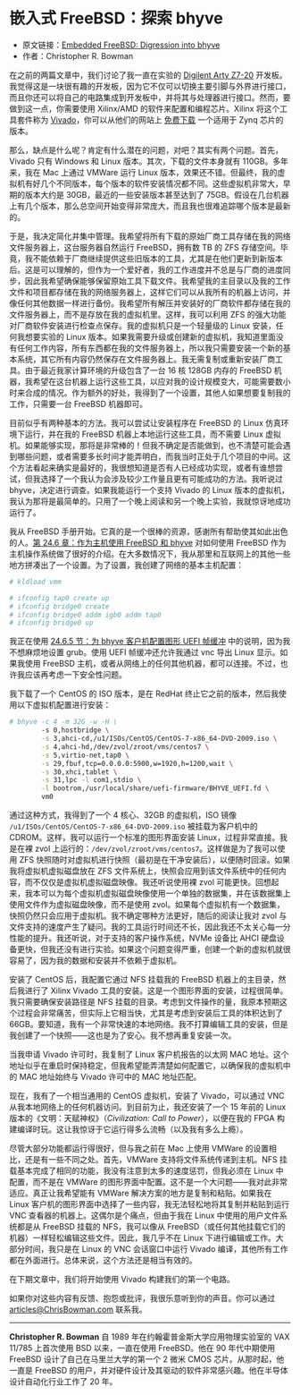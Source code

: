 # 嵌入式 FreeBSD：探索 bhyve

- 原文链接：[Embedded FreeBSD: Digression into bhyve](https://freebsdfoundation.org/our-work/journal/browser-based-edition/kernel-development/embedded-freebsd-digression-into-bhyve/)
- 作者：Christopher R. Bowman

在之前的两篇文章中，我们讨论了我一直在实验的 [Digilent Arty Z7-20](https://digilent.com/shop/arty-z7-zynq-7000-soc-development-board/) 开发板。我觉得这是一块很有趣的开发板，因为它不仅可以切换主要引脚与外界进行接口，而且你还可以将自己的电路集成到开发板中，并将其与处理器进行接口。然而，要做到这一点，你需要使用 Xilinx/AMD 的软件来配置和编程芯片。Xilinx 将这个工具套件称为 [Vivado](https://www.xilinx.com/products/design-tools/vivado.html#editions)，你可以从他们的网站上 [免费下载](https://www.xilinx.com/products/design-tools/vivado/vivado-ml.html) 一个适用于 Zynq 芯片的版本。

那么，缺点是什么呢？肯定有什么潜在的问题，对吧？其实有两个问题。首先，Vivado 只有 Windows 和 Linux 版本。其次，下载的文件本身就有 110GB。多年来，我在 Mac 上通过 VMWare 运行 Linux 版本，效果还不错。但最终，我的虚拟机有好几个不同版本，每个版本的软件安装情况都不同。这些虚拟机非常大，早期的版本大约是 30GB，最近的一些安装版本甚至达到了 75GB。假设在几台机器上有几个版本，那么总空间开始变得非常庞大，而且我也很难追踪哪个版本是最新的。

于是，我决定简化并集中管理。我希望将所有下载的原始厂商工具存储在我的网络文件服务器上，这台服务器自然运行 FreeBSD，拥有数 TB 的 ZFS 存储空间。毕竟，我不能依赖于厂商继续提供这些旧版本的工具，尤其是在他们更新到新版本后。这是可以理解的，但作为一个爱好者，我的工作进度并不总是与厂商的进度同步，因此我希望确保能够保留原始工具下载文件。我希望我的主目录以及我的工作文件和项目都存储在我的网络服务器上，这样它们可以从我所有的机器上访问，并像任何其他数据一样进行备份。我希望所有解压并安装好的厂商软件都存储在我的文件服务器上，而不是存放在我的虚拟机里。这样，我可以利用 ZFS 的强大功能对厂商软件安装进行检查点保存。我的虚拟机只是一个轻量级的 Linux 安装，任何我想要实验的 Linux 版本。如果我需要升级或创建新的虚拟机，我知道里面没有任何工作内容，所有东西都在我的文件服务器上，所以我只需要安装一个新的基本系统，其它所有内容仍然保存在文件服务器上。我无需复制或重新安装厂商工具。由于最近我家计算环境的升级包含了一台 16 核 128GB 内存的 FreeBSD 机器，我希望在这台机器上运行这些工具，以应对我的设计规模变大，可能需要数小时来合成的情况。作为额外的好处，我得到了一个设置，其他人如果想要复制我的工作，只需要一台 FreeBSD 机器即可。

目前似乎有两种基本的方法。我可以尝试让安装程序在 FreeBSD 的 Linux 仿真环境下运行，并在我的 FreeBSD 机器上本地运行这些工具，而不需要 Linux 虚拟机。如果能够实现，那将是非常棒的！但我不确定是否能做到，也不清楚可能会遇到哪些问题，或者需要多长时间才能弄明白，而我当时正处于几个项目的中间。这个方法看起来确实是最好的，我很想知道是否有人已经成功实现，或者有谁想尝试，但我选择了一个我认为会涉及较少工作量且更有可能成功的方法。我听说过 bhyve，决定进行调查。如果我能运行一个支持 Vivado 的 Linux 版本的虚拟机，我认为那将是最简单的。只用了一个晚上阅读和另一个晚上实验，我就惊讶地成功运行了。

我从 FreeBSD 手册开始。它真的是一个很棒的资源，感谢所有帮助使其如此出色的人。[第 24.6 章：作为主机使用 FreeBSD 和 bhyve](https://docs.freebsd.org/en/books/handbook/virtualization/#virtualization-host-bhyve) 对如何使用 FreeBSD 作为主机操作系统做了很好的介绍。在大多数情况下，我从那里和互联网上的其他一些地方拼凑出了一个设置。为了设置，我创建了网络的基本主机配置：

```sh
# kldload vmm

# ifconfig tap0 create up
# ifconfig bridge0 create
# ifconfig bridge0 addm igb0 addm tap0
# ifconfig bridge0 up
```

我正在使用 [24.6.5 节：为 bhyve 客户机配置图形 UEFI 帧缓冲](https://docs.freebsd.org/en/books/handbook/virtualization/#virtualization-host-bhyve) 中的说明，因为我不想麻烦地设置 grub。使用 UEFI 帧缓冲还允许我通过 vnc 导出 Linux 显示。如果我使用 FreeBSD 主机，或者从网络上的任何其他机器，都可以连接。不过，也许我应该再考虑一下安全性问题。

我下载了一个 CentOS 的 ISO 版本，是在 RedHat 终止它之前的版本，然后我使用以下虚拟机配置进行安装：

```sh
# bhyve -c 4 -m 32G -w -H \
        -s 0,hostbridge \
        -s 3,ahci-cd,/u1/ISOs/CentOS/CentOS-7-x86_64-DVD-2009.iso \
        -s 4,ahci-hd,/dev/zvol/zroot/vms/centos7 \
        -s 5,virtio-net,tap0 \
        -s 29,fbuf,tcp=0.0.0.0:5900,w=1920,h=1200,wait \
        -s 30,xhci,tablet \
        -s 31,lpc -l com1,stdio \
        -l bootrom,/usr/local/share/uefi-firmware/BHYVE_UEFI.fd \
        vm0
```

通过这种方式，我得到了一个 4 核心、32GB 的虚拟机，ISO 镜像 `/u1/ISOs/CentOS/CentOS-7-x86_64-DVD-2009.iso` 被挂载为客户机中的 CDROM。这样，我可以运行一个标准的图形界面安装 Linux，过程非常直接。我是在裸 zvol 上运行的：`/dev/zvol/zroot/vms/centos7`。这样做是为了我可以使用 ZFS 快照随时对虚拟机进行快照（最初是在干净安装后），以便随时回滚。如果我将虚拟机虚拟磁盘放在 ZFS 文件系统上，快照会应用到该文件系统中的任何内容，而不仅仅是虚拟机虚拟磁盘映像。我还听说使用裸 zvol 可能更快。回想起来，我本可以为每个虚拟机虚拟磁盘映像使用一个单独的数据集，并在该数据集上使用文件作为虚拟磁盘映像，而不是使用 zvol。如果每个虚拟机有一个数据集，快照仍然只会应用于虚拟机。我不确定哪种方法更好，随后的阅读让我对 zvol 与文件支持的速度产生了疑问。我的工具运行时间还不长，因此我还不太关心每一分性能的提升。我还听说，对于支持的客户操作系统，NVMe 设备比 AHCI 硬盘设备更快，但我还没有进行实验。如果这个问题变得严重，创建一个新的虚拟机就很容易了，因为我的数据和安装并不依赖于虚拟机。

安装了 CentOS 后，我配置它通过 NFS 挂载我的 FreeBSD 机器上的主目录，然后我进行了 Xilinx Vivado 工具的安装。这是一个图形界面的安装，过程很简单。我只需要确保安装路径是 NFS 挂载的目录。考虑到文件操作的量，我原本预期这个过程会非常痛苦，但实际上它相当快，尤其是考虑到安装后工具的体积达到了 66GB。要知道，我有一个非常快速的本地网络。我不打算编辑工具的安装，但是我创建了一个快照——这也是为了安心。我不想再重复安装一次。

当我申请 Vivado 许可时，我复制了 Linux 客户机报告的以太网 MAC 地址。这个地址似乎在重启时保持稳定，但我希望能弄清楚如何配置它，以确保我的虚拟机中的 MAC 地址始终与 Vivado 许可中的 MAC 地址匹配。

现在，我有了一个相当通用的 CentOS 虚拟机，安装了 Vivado，可以通过 VNC 从我本地网络上的任何机器访问。到目前为止，我还安装了一个 15 年前的 Linux 版本的《文明：天赋神权》（*Civilization: Call to Power*），以便在我的 FPGA 构建编译时玩。这让我惊讶于它运行得多么流畅（以及我有多么上瘾）。

尽管大部分功能都运行得很好，但与我之前在 Mac 上使用 VMWare 的设置相比，还是有一些不同之处。首先，VMWare 支持将文件系统传递到主机。NFS 挂载基本完成了相同的功能，我没有注意到太多的速度惩罚，但我必须在 Linux 中配置，而不是在 VMWare 的图形界面中配置。这不是一个大问题——我对此非常适应。真正让我希望能有 VMWare 解决方案的地方是复制和粘贴。如果我在 Linux 客户机的图形界面中选择了一些内容，我无法轻松地将其复制并粘贴到运行 VNC 查看器的机器上。这偶尔是个痛点，但由于我在 Linux 中使用的用户文件系统都是从 FreeBSD 挂载的 NFS，我可以像从 FreeBSD（或任何其他挂载它们的机器）一样轻松编辑这些文件。因此，我几乎不在 Linux 下进行编辑或工作。大部分时间，我只是在 Linux 的 VNC 会话窗口中运行 Vivado 编译，其他所有工作都在外面进行。总体来说，这个方法还是相当有效的。

在下期文章中，我们将开始使用 Vivado 构建我们的第一个电路。

如果你对这些内容有反馈、抱怨或批评，我很乐意听到你的声音。你可以通过 [articles@ChrisBowman.com](mailto:articles@ChrisBowman.com) 联系我。

---

**Christopher R. Bowman** 自 1989 年在约翰霍普金斯大学应用物理实验室的 VAX 11/785 上首次使用 BSD 以来，一直在使用 FreeBSD。他在 90 年代中期使用 FreeBSD 设计了自己在马里兰大学的第一个 2 微米 CMOS 芯片。从那时起，他一直是 FreeBSD 的用户，并对硬件设计及其驱动的软件非常感兴趣。他在半导体设计自动化行业工作了 20 年。
